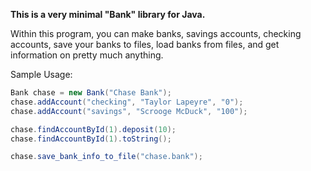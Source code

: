 **This is a very minimal "Bank" library for Java.**

Within this program, you can make banks, savings accounts, checking accounts, save your banks to files, load banks from files, and get information on pretty much anything.

Sample Usage:

``` java
Bank chase = new Bank("Chase Bank");
chase.addAccount("checking", "Taylor Lapeyre", "0");
chase.addAccount("savings", "Scrooge McDuck", "100");

chase.findAccountById(1).deposit(10);
chase.findAccountById(1).toString();

chase.save_bank_info_to_file("chase.bank");
```
